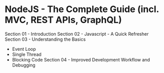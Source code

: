 # NodeJS - The Complete Guide (incl. MVC, REST APIs, GraphQL)

Section 01 - Introduction
Section 02 - Javascript - A Quick Refresher
Section 03 - Understanding the Basics
 - Event Loop
 - Single Thread
 - Blocking Code
Section 04 - Improved Development Workflow and Debugging

